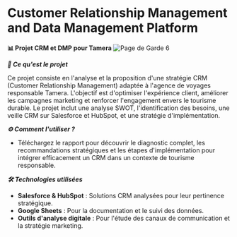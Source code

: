 # Customer Relationship Management and Data Management Platform

**📊 Projet CRM et DMP pour Tamera**
![Page de Garde 6 ](https://github.com/user-attachments/assets/983b87e6-679e-4d49-a7d4-c13feaac4270)

***📖 Ce qu'est le projet***

Ce projet consiste en l'analyse et la proposition d'une stratégie CRM (Customer Relationship Management) adaptée à l'agence de voyages responsable Tamera. L'objectif est d'optimiser l'expérience client, améliorer les campagnes marketing et renforcer l'engagement envers le tourisme durable. Le projet inclut une analyse SWOT, l'identification des besoins, une veille CRM sur Salesforce et HubSpot, et une stratégie d'implémentation.

***⚙️ Comment l'utiliser ?***

- Téléchargez le rapport pour découvrir le diagnostic complet, les recommandations stratégiques et les étapes d'implémentation pour intégrer efficacement un CRM dans un contexte de tourisme responsable.

***🛠️ Technologies utilisées***

- **Salesforce & HubSpot** : Solutions CRM analysées pour leur pertinence stratégique.
- **Google Sheets** : Pour la documentation et le suivi des données.
- **Outils d'analyse digitale** : Pour l'étude des canaux de communication et la stratégie marketing.
